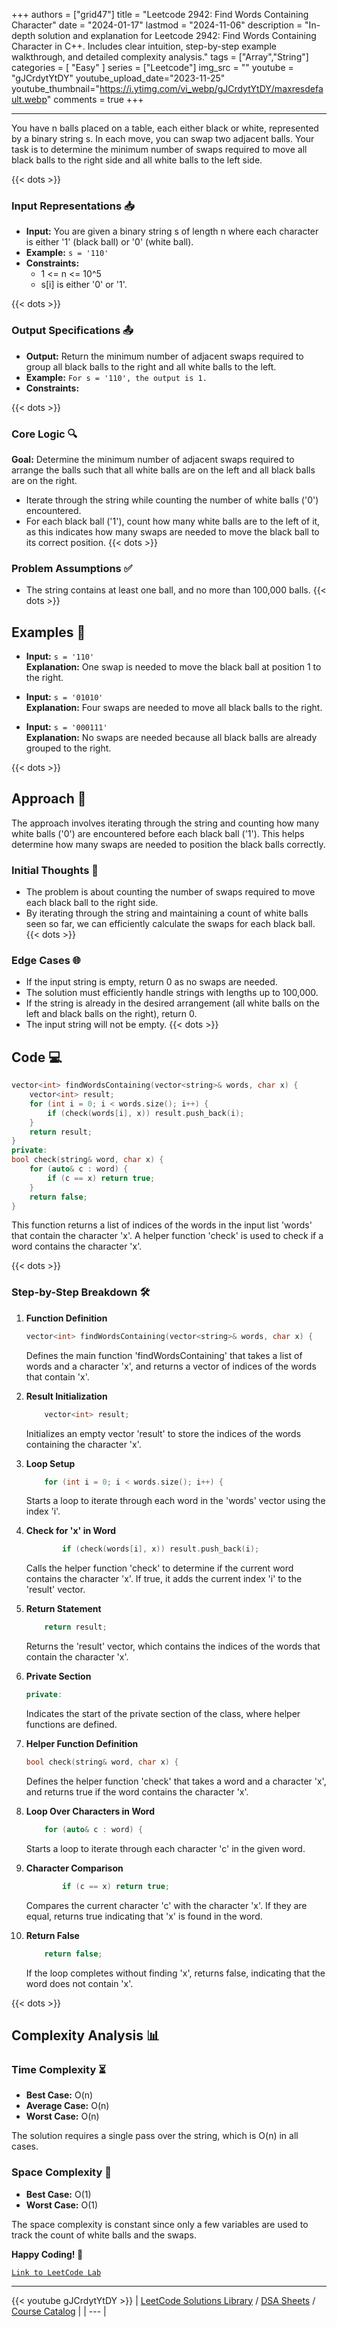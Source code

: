 
+++
authors = ["grid47"]
title = "Leetcode 2942: Find Words Containing Character"
date = "2024-01-17"
lastmod = "2024-11-06"
description = "In-depth solution and explanation for Leetcode 2942: Find Words Containing Character in C++. Includes clear intuition, step-by-step example walkthrough, and detailed complexity analysis."
tags = ["Array","String"]
categories = [
    "Easy"
]
series = ["Leetcode"]
img_src = ""
youtube = "gJCrdytYtDY"
youtube_upload_date="2023-11-25"
youtube_thumbnail="https://i.ytimg.com/vi_webp/gJCrdytYtDY/maxresdefault.webp"
comments = true
+++



---
You have n balls placed on a table, each either black or white, represented by a binary string s. In each move, you can swap two adjacent balls. Your task is to determine the minimum number of swaps required to move all black balls to the right side and all white balls to the left side.
<!--more-->
{{< dots >}}
### Input Representations 📥
- **Input:** You are given a binary string s of length n where each character is either '1' (black ball) or '0' (white ball).
- **Example:** `s = '110'`
- **Constraints:**
	- 1 <= n <= 10^5
	- s[i] is either '0' or '1'.

{{< dots >}}
### Output Specifications 📤
- **Output:** Return the minimum number of adjacent swaps required to group all black balls to the right and all white balls to the left.
- **Example:** `For s = '110', the output is 1.`
- **Constraints:**

{{< dots >}}
### Core Logic 🔍
**Goal:** Determine the minimum number of adjacent swaps required to arrange the balls such that all white balls are on the left and all black balls are on the right.

- Iterate through the string while counting the number of white balls ('0') encountered.
- For each black ball ('1'), count how many white balls are to the left of it, as this indicates how many swaps are needed to move the black ball to its correct position.
{{< dots >}}
### Problem Assumptions ✅
- The string contains at least one ball, and no more than 100,000 balls.
{{< dots >}}
## Examples 🧩
- **Input:** `s = '110'`  \
  **Explanation:** One swap is needed to move the black ball at position 1 to the right.

- **Input:** `s = '01010'`  \
  **Explanation:** Four swaps are needed to move all black balls to the right.

- **Input:** `s = '000111'`  \
  **Explanation:** No swaps are needed because all black balls are already grouped to the right.

{{< dots >}}
## Approach 🚀
The approach involves iterating through the string and counting how many white balls ('0') are encountered before each black ball ('1'). This helps determine how many swaps are needed to position the black balls correctly.

### Initial Thoughts 💭
- The problem is about counting the number of swaps required to move each black ball to the right side.
- By iterating through the string and maintaining a count of white balls seen so far, we can efficiently calculate the swaps for each black ball.
{{< dots >}}
### Edge Cases 🌐
- If the input string is empty, return 0 as no swaps are needed.
- The solution must efficiently handle strings with lengths up to 100,000.
- If the string is already in the desired arrangement (all white balls on the left and black balls on the right), return 0.
- The input string will not be empty.
{{< dots >}}
## Code 💻
```cpp
vector<int> findWordsContaining(vector<string>& words, char x) {
    vector<int> result;
    for (int i = 0; i < words.size(); i++) {
        if (check(words[i], x)) result.push_back(i);
    }
    return result;
}
private:
bool check(string& word, char x) {
    for (auto& c : word) {
        if (c == x) return true;
    }
    return false;
}
```

This function returns a list of indices of the words in the input list 'words' that contain the character 'x'. A helper function 'check' is used to check if a word contains the character 'x'.

{{< dots >}}
### Step-by-Step Breakdown 🛠️
1. **Function Definition**
	```cpp
	vector<int> findWordsContaining(vector<string>& words, char x) {
	```
	Defines the main function 'findWordsContaining' that takes a list of words and a character 'x', and returns a vector of indices of the words that contain 'x'.

2. **Result Initialization**
	```cpp
	    vector<int> result;
	```
	Initializes an empty vector 'result' to store the indices of the words containing the character 'x'.

3. **Loop Setup**
	```cpp
	    for (int i = 0; i < words.size(); i++) {
	```
	Starts a loop to iterate through each word in the 'words' vector using the index 'i'.

4. **Check for 'x' in Word**
	```cpp
	        if (check(words[i], x)) result.push_back(i);
	```
	Calls the helper function 'check' to determine if the current word contains the character 'x'. If true, it adds the current index 'i' to the 'result' vector.

5. **Return Statement**
	```cpp
	    return result;
	```
	Returns the 'result' vector, which contains the indices of the words that contain the character 'x'.

6. **Private Section**
	```cpp
	private:
	```
	Indicates the start of the private section of the class, where helper functions are defined.

7. **Helper Function Definition**
	```cpp
	bool check(string& word, char x) {
	```
	Defines the helper function 'check' that takes a word and a character 'x', and returns true if the word contains the character 'x'.

8. **Loop Over Characters in Word**
	```cpp
	    for (auto& c : word) {
	```
	Starts a loop to iterate through each character 'c' in the given word.

9. **Character Comparison**
	```cpp
	        if (c == x) return true;
	```
	Compares the current character 'c' with the character 'x'. If they are equal, returns true indicating that 'x' is found in the word.

10. **Return False**
	```cpp
	    return false;
	```
	If the loop completes without finding 'x', returns false, indicating that the word does not contain 'x'.

{{< dots >}}
## Complexity Analysis 📊
### Time Complexity ⏳
- **Best Case:** O(n)
- **Average Case:** O(n)
- **Worst Case:** O(n)

The solution requires a single pass over the string, which is O(n) in all cases.

### Space Complexity 💾
- **Best Case:** O(1)
- **Worst Case:** O(1)

The space complexity is constant since only a few variables are used to track the count of white balls and the swaps.

**Happy Coding! 🎉**


[`Link to LeetCode Lab`](https://leetcode.com/problems/find-words-containing-character/description/)

---
{{< youtube gJCrdytYtDY >}}
| [LeetCode Solutions Library](https://grid47.xyz/leetcode/) / [DSA Sheets](https://grid47.xyz/sheets/) / [Course Catalog](https://grid47.xyz/courses/) |
| --- |
